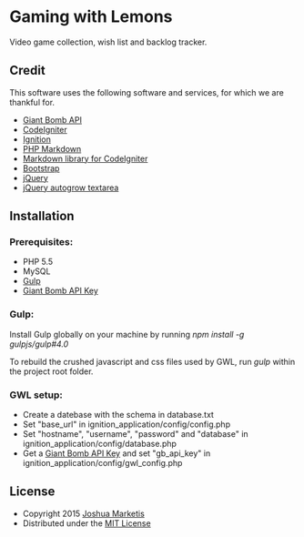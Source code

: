 # Gaming with Lemons

Video game collection, wish list and backlog tracker.

## Credit

This software uses the following software and services, for which we are thankful for.

* [Giant Bomb API](http://www.giantbomb.com/api/)
* [CodeIgniter](http://ellislab.com/codeigniter)
* [Ignition](http://www.ignitionpowered.co.uk/)
* [PHP Markdown](http://michelf.ca/projects/php-markdown/)
* [Markdown library for CodeIgniter](http://blog.gauntface.co.uk/2014/03/17/codeigniter-markdown-libraries-hell/)
* [Bootstrap](http://getbootstrap.com/)
* [jQuery](http://jquery.com/)
* [jQuery autogrow textarea](https://github.com/jaz303/jquery-grab-bag)

## Installation

### Prerequisites:

* PHP 5.5
* MySQL
* [Gulp](https://github.com/gulpjs/gulp)
* [Giant Bomb API Key](http://www.giantbomb.com/api/)

### Gulp:

Install Gulp globally on your machine by running *npm install -g gulpjs/gulp#4.0*

To rebuild the crushed javascript and css files used by GWL, run *gulp* within the project root folder.

### GWL setup:

* Create a datebase with the schema in database.txt
* Set "base_url" in ignition_application/config/config.php
* Set "hostname", "username", "password" and "database" in ignition_application/config/database.php
* Get a [Giant Bomb API Key](http://www.giantbomb.com/api/) and set "gb_api_key" in ignition_application/config/gwl_config.php

## License

* Copyright 2015 [Joshua Marketis](http://www.clidus.com)
* Distributed under the [MIT License](http://creativecommons.org/licenses/MIT/)
